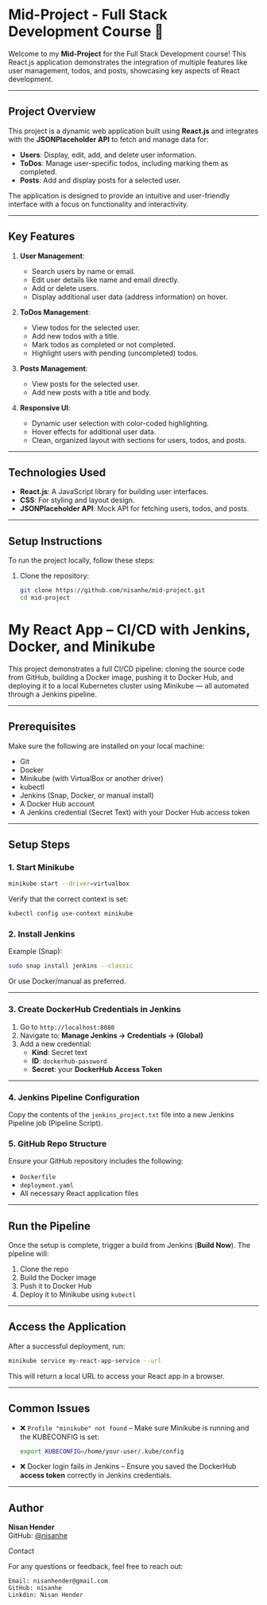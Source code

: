 # Mid-Project - Full Stack Development Course 🚀

Welcome to my **Mid-Project** for the Full Stack Development course! This React.js application demonstrates the integration of multiple features like user management, todos, and posts, showcasing key aspects of React development.

---

## **Project Overview**
This project is a dynamic web application built using **React.js** and integrates with the **JSONPlaceholder API** to fetch and manage data for:
- **Users**: Display, edit, add, and delete user information.
- **ToDos**: Manage user-specific todos, including marking them as completed.
- **Posts**: Add and display posts for a selected user.

The application is designed to provide an intuitive and user-friendly interface with a focus on functionality and interactivity.

---

## **Key Features**
1. **User Management**:
   - Search users by name or email.
   - Edit user details like name and email directly.
   - Add or delete users.
   - Display additional user data (address information) on hover.

2. **ToDos Management**:
   - View todos for the selected user.
   - Add new todos with a title.
   - Mark todos as completed or not completed.
   - Highlight users with pending (uncompleted) todos.

3. **Posts Management**:
   - View posts for the selected user.
   - Add new posts with a title and body.

4. **Responsive UI**:
   - Dynamic user selection with color-coded highlighting.
   - Hover effects for additional user data.
   - Clean, organized layout with sections for users, todos, and posts.

---

## **Technologies Used**
- **React.js**: A JavaScript library for building user interfaces.
- **CSS**: For styling and layout design.
- **JSONPlaceholder API**: Mock API for fetching users, todos, and posts.

---

## **Setup Instructions**
To run the project locally, follow these steps:

1. Clone the repository:
   ```bash
   git clone https://github.com/nisanhe/mid-project.git
   cd mid-project

# My React App – CI/CD with Jenkins, Docker, and Minikube

This project demonstrates a full CI/CD pipeline: cloning the source code from GitHub, building a Docker image, pushing it to Docker Hub, and deploying it to a local Kubernetes cluster using Minikube — all automated through a Jenkins pipeline.

---

## Prerequisites

Make sure the following are installed on your local machine:

- Git
- Docker
- Minikube (with VirtualBox or another driver)
- kubectl
- Jenkins (Snap, Docker, or manual install)
- A Docker Hub account
- A Jenkins credential (Secret Text) with your Docker Hub access token

---

## Setup Steps

### 1. Start Minikube

```bash
minikube start --driver=virtualbox
```

Verify that the correct context is set:

```bash
kubectl config use-context minikube
```

### 2. Install Jenkins

Example (Snap):

```bash
sudo snap install jenkins --classic
```

Or use Docker/manual as preferred.

---

### 3. Create DockerHub Credentials in Jenkins

1. Go to `http://localhost:8080`
2. Navigate to: **Manage Jenkins → Credentials → (Global)**
3. Add a new credential:
   - **Kind**: Secret text
   - **ID**: `dockerhub-password`
   - **Secret**: your **DockerHub Access Token**

---

### 4. Jenkins Pipeline Configuration

Copy the contents of the `jenkins_project.txt` file into a new Jenkins Pipeline job (Pipeline Script).

### 5. GitHub Repo Structure

Ensure your GitHub repository includes the following:

- `Dockerfile`
- `deployment.yaml`
- All necessary React application files

---

## Run the Pipeline

Once the setup is complete, trigger a build from Jenkins (**Build Now**). The pipeline will:

1. Clone the repo
2. Build the Docker image
3. Push it to Docker Hub
4. Deploy it to Minikube using `kubectl`

---

## Access the Application

After a successful deployment, run:

```bash
minikube service my-react-app-service --url
```

This will return a local URL to access your React app in a browser.

---

## Common Issues

- ❌ `Profile "minikube" not found` – Make sure Minikube is running and the KUBECONFIG is set:

  ```bash
  export KUBECONFIG=/home/your-user/.kube/config
  ```

- ❌ Docker login fails in Jenkins – Ensure you saved the DockerHub **access token** correctly in Jenkins credentials.

---

## Author

**Nisan Hender**  
GitHub: [@nisanhe](https://github.com/nisanhe)

Contact

For any questions or feedback, feel free to reach out:

    Email: nisanhender@gmail.com
    GitHub: nisanhe
    Linkdin: Nisan Hender
